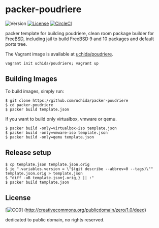 # packer-poudriere

![Version](https://img.shields.io/github/tag/uchida/packer-poudriere.svg?maxAge=2592000)
[![License](https://img.shields.io/github/license/uchida/packer-poudriere.svg?maxAge=2592000)](https://tldrlegal.com/license/creative-commons-cc0-1.0-universal)
[![CircleCI](https://img.shields.io/circleci/project/uchida/packer-poudriere.svg?maxAge=2592000)](https://circleci.com/gh/uchida/packer-poudriere)

packer template for building poudriere, clean room package builder for FreeBSD,
including jail to build FreeBSD 9 and 10 packages and default ports tree.

The Vagrant image is available at [uchida/poudriere](https://atlas.hashicorp.com/uchida/boxes/poudriere).

```console
vagrant init uchida/poudriere; vagrant up
```

## Building Images

To build images, simply run:

```console
$ git clone https://github.com/uchida/packer-poudriere
$ cd packer-poudriere
$ packer build template.json
```

If you want to build only virtualbox, vmware or qemu.

```console
$ packer build -only=virtualbox-iso template.json
$ packer build -only=vmware-iso template.json
$ packer build -only=qemu template.json
```

## Release setup

```console
$ cp template.json template.json.orig
$ jq ".variables.version = \"$(git describe --abbrev=0 --tags)\"" template.json.orig > template.json
$ "diff -uB template.json{.orig,} || :"
$ packer build template.json
```

## License

[![CC0](http://i.creativecommons.org/p/zero/1.0/88x31.png "CC0")]
(http://creativecommons.org/publicdomain/zero/1.0/deed)

dedicated to public domain, no rights reserved.
